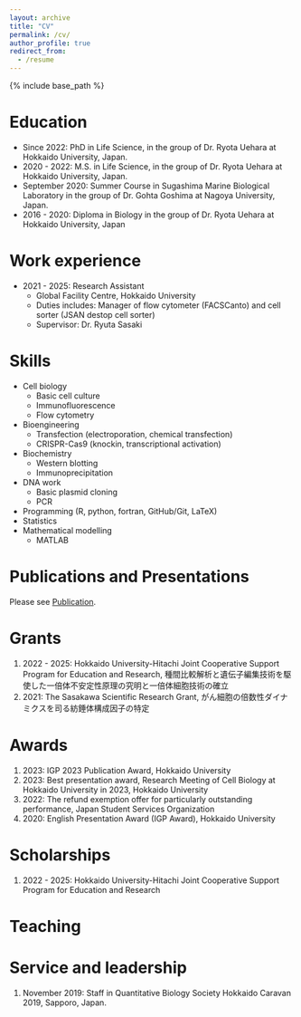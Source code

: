 ```yaml
---
layout: archive
title: "CV"
permalink: /cv/
author_profile: true
redirect_from:
  - /resume
---
```


{% include base_path %}

Education
======
- Since 2022: PhD in Life Science, in the group of Dr. Ryota Uehara at Hokkaido University, Japan.
- 2020 - 2022: M.S. in Life Science, in the group of Dr. Ryota Uehara at Hokkaido University, Japan.
- September 2020: Summer Course in Sugashima Marine Biological Laboratory in the group of Dr. Gohta Goshima at Nagoya University, Japan.
- 2016 - 2020: Diploma in Biology in the group of Dr. Ryota Uehara at Hokkaido University, Japan

Work experience
======
- 2021 - 2025: Research Assistant
  - Global Facility Centre, Hokkaido University
  - Duties includes: Manager of flow cytometer (FACSCanto) and cell sorter (JSAN destop cell sorter)
  - Supervisor: Dr. Ryuta Sasaki
 
Skills
======
- Cell biology
    - Basic cell culture
    - Immunofluorescence
    - Flow cytometry
- Bioengineering
    - Transfection (electroporation, chemical transfection)
    - CRISPR-Cas9 (knockin, transcriptional activation)
- Biochemistry
    - Western blotting
    - Immunoprecipitation
- DNA work
    - Basic plasmid cloning
    - PCR
- Programming (R, python, fortran, GitHub/Git, LaTeX)
- Statistics
- Mathematical modelling
    - MATLAB

Publications and Presentations
======
Please see [Publication](/publications/).

Grants
======
1. 2022 - 2025: Hokkaido University-Hitachi Joint Cooperative Support Program for Education and Research, 種間比較解析と遺伝子編集技術を駆使した一倍体不安定性原理の究明と一倍体細胞技術の確立
1. 2021: The Sasakawa Scientific Research Grant, がん細胞の倍数性ダイナミクスを司る紡錘体構成因子の特定

Awards
======
1. 2023: IGP 2023 Publication Award, Hokkaido University
1. 2023: Best presentation award, Research Meeting of Cell Biology at Hokkaido University in 2023, Hokkaido University
1. 2022: The refund exemption offer for particularly outstanding performance, Japan Student Services Organization
1. 2020: English Presentation Award (IGP Award), Hokkaido University

Scholarships
======
1. 2022 - 2025: Hokkaido University-Hitachi Joint Cooperative Support Program for Education and Research

Teaching
======
  
Service and leadership
======
1. November 2019: Staff in Quantitative Biology Society Hokkaido Caravan 2019, Sapporo, Japan.
